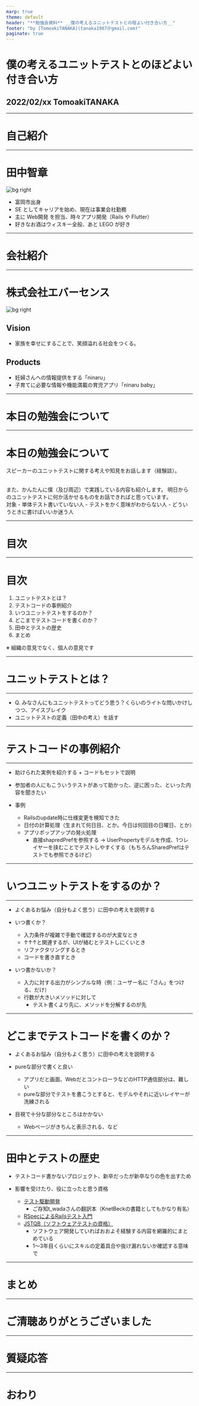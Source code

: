 ```yaml
---
marp: true
theme: default
header: "**勉強会資料** __僕の考えるユニットテストとの程よい付き合い方__"
footer: "by [TomoakiTANAKA](tanaka1987＠gmail.com)"
paginate: true
---
```


<style>
img[alt~="center"] {
  display: block;
  margin: 0 auto;
}

</style>

# 僕の考えるユニットテストとのほどよい付き合い方

## 2022/02/xx TomoakiTANAKA

---

# 自己紹介

---

# 田中智章

![bg right](assets/images/tomioka_silk.png)

- 富岡市出身
- SE としてキャリアを始め、現在は事業会社勤務
- 主に Web開発 を担当、時々アプリ開発（Rails や Flutter）
- 好きなお酒はウィスキー全般、あと LEGO が好き

---

# 会社紹介

---

# 株式会社エバーセンス

![bg right](assets/images/eversense_logo.jpg)

## Vision

- 家族を幸せにすることで、笑顔溢れる社会をつくる。

## Products

- 妊婦さんへの情報提供をする「ninaru」
- 子育てに必要な情報や機能満載の育児アプリ「ninaru baby」

---

# 本日の勉強会について

---

# 本日の勉強会について

スピーカーのユニットテストに関する考えや知見をお話します（経験談）。

<br>
また、かんたんに僕（及び周辺）で実践している内容も紹介します。
明日からのユニットテストに何か活かせるものをお話できればと思っています。

<br>
対象
- 単体テスト書いていない人
- テストをかく意味がわからない人
- どういうときに書けばいいか迷う人

---

# 目次

---

# 目次

1. ユニットテストとは？
2. テストコードの事例紹介
3. いつユニットテストをするのか？
4. どこまでテストコードを書くのか？
5. 田中とテストの歴史
6. まとめ

※ 組織の意見でなく、個人の意見です

---

# ユニットテストとは？

---

- Q. みなさんにもユニットテストってどう思う？くらいのライトな問いかけしつつ、アイスブレイク
- ユニットテストの定義（田中の考え）を話す

---

# テストコードの事例紹介

---

- 助けられた実例を紹介する + コードもセットで説明
- 参加者の人にもこういうテストがあって助かった、逆に困った、といった内容を聞きたい

- 事例
  - Railsのupdate時に仕様変更を検知できた
  - 日付の計算処理（生まれて何日目、とか。今日は何回目の日曜日、とか）
  - アプリポップアップの発火処理
    - 直接shapredPrefを参照する -> UserPropertyモデルを作成、1つレイヤーを挟むことでテストしやすくする（もちろんSharedPrefはテストでも参照できるけど）

---

# いつユニットテストをするのか？

---

- よくあるお悩み（自分もよく思う）に田中の考えを説明する

- いつ書くか？
  - 入力条件が複雑で手動で確認するのが大変なとき
  - ↑↑↑と関連するが、UIが絡むとテストしにくいとき
  - リファクタリングするとき
  - コードを書き直すとき

- いつ書かないか？
  - 入力に対する出力がシンプルな時（例：ユーザー名に「さん」をつける、だけ）
  - 行数が大きいメソッドに対して
    - テスト書くより先に、メソッドを分解するのが先

---

# どこまでテストコードを書くのか？

- よくあるお悩み（自分もよく思う）に田中の考えを説明する

- pureな部分で書くと良い
  - アプリだと画面、WebだとコントローラなどのHTTP通信部分は、難しい
  - pureな部分でテストを書こうとすると、モデルやそれに近いレイヤーが洗練される

- 目視で十分な部分なところはかかない
  - Webページがきちんと表示される、など

---

# 田中とテストの歴史

- テストコード書かないプロジェクト、新卒だったが新卒なりの色を出すため

- 影響を受けたり、役に立ったと思う資格
  - [テスト駆動開発](https://www.amazon.co.jp/dp/B077D2L69C)
    - ご存知t_wadaさんの翻訳本（KnetBeckの書籍としてもかなり有名）
  - [RSpecによるRailsテスト入門](https://leanpub.com/everydayrailsrspec-jp)
  - [JSTQB（ソフトウェアテストの資格）](http://jstqb.jp/)
    - ソフトウェア開発していればおおよそ経験する内容を網羅的にまとめている
    - 1〜3年目くらいにスキルの定着具合や抜け漏れないか確認する意味で

---

# まとめ

---

# ご清聴ありがとうございました

---

# 質疑応答

---

# おわり
